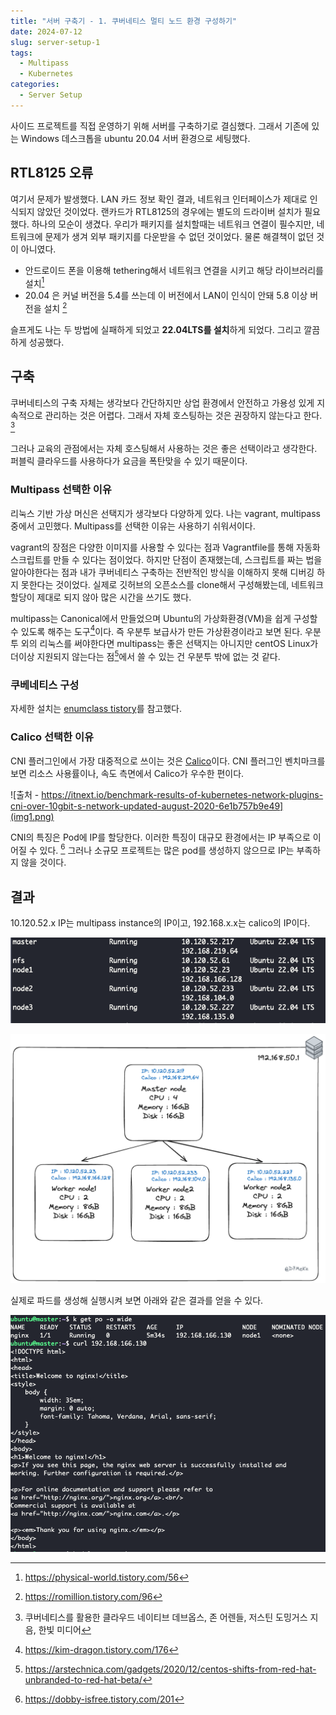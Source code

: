 ```yaml
---
title: "서버 구축기 - 1. 쿠버네티스 멀티 노드 환경 구성하기"
date: 2024-07-12
slug: server-setup-1
tags:
  - Multipass
  - Kubernetes
categories:
  - Server Setup
---
```


사이드 프로젝트를 직접 운영하기 위해 서버를 구축하기로 결심했다. 그래서 기존에 있는 Windows 데스크톱을 ubuntu 20.04 서버 환경으로 세팅했다.

## RTL8125 오류

여기서 문제가 발생했다. LAN 카드 정보 확인 결과, 네트워크 인터페이스가 제대로 인식되지 않았던 것이었다. 랜카드가 RTL8125의 경우에는 별도의 드라이버 설치가 필요했다. 하나의 모순이 생겼다. 우리가 패키지를 설치할때는 네트워크 연결이 필수지만, 네트워크에 문제가 생겨 외부 패키지를 다운받을 수 없던 것이었다.
물론 해결책이 없던 것이 아니였다.

- 안드로이드 폰을 이용해 tethering해서 네트워크 연결을 시키고 해당 라이브러리를 설치[^1]
- 20.04 은 커널 버전을 5.4를 쓰는데 이 버전에서 LAN이 인식이 안돼 5.8 이상 버전을 설치 [^2]

슬프게도 나는 두 방법에 실패하게 되었고 **22.04LTS를 설치**하게 되었다. 그리고 깔끔하게 성공했다.

## 구축

쿠버네티스의 구축 자체는 생각보다 간단하지만 상업 환경에서 안전하고 가용성 있게 지속적으로 관리하는 것은 어렵다. 그래서 자체 호스팅하는 것은 권장하지 않는다고 한다. [^3]

그러나 교육의 관점에서는 자체 호스팅해서 사용하는 것은 좋은 선택이라고 생각한다. 퍼블릭 클라우드를 사용하다가 요금을 폭탄맞을 수 있기 때문이다.

### Multipass 선택한 이유

리눅스 기반 가상 머신은 선택지가 생각보다 다양하게 있다. 나는 vagrant, multipass 중에서 고민했다. Multipass를 선택한 이유는 사용하기 쉬워서이다.

vagrant의 장점은 다양한 이미지를 사용할 수 있다는 점과 Vagrantfile를 통해 자동화 스크립트를 만들 수 있다는 점이었다. 하지만 단점이 존재했는데, 스크립트를 짜는 법을 알아야한다는 점과 내가 쿠버네티스 구축하는 전반적인 방식을 이해하지 못해 디버깅 하지 못한다는 것이었다. 실제로 깃허브의 오픈소스를 clone해서 구성해봤는데, 네트워크 할당이 제대로 되지 않아 많은 시간을 쓰기도 했다.

multipass는 Canonical에서 만들었으며 Ubuntu의 가상화환경(VM)을 쉽게 구성할 수 있도록 해주는 도구[^4]이다. 즉 우분투 보급사가 만든 가상환경이라고 보면 된다. 우분투 외의 리눅스를 써야한다면 multipass는 좋은 선택지는 아니지만 centOS Linux가 더이상 지원되지 않는다는 점[^5]에서 쓸 수 있는 건 우분투 밖에 없는 것 같다.

### 쿠베네티스 구성

자세한 설치는 [enumclass tistory](https://enumclass.tistory.com/261)를 참고했다.

### Calico 선택한 이유

CNI 플러그인에서 가장 대중적으로 쓰이는 것은 [Calico](https://docs.tigera.io/calico/latest/getting-started/kubernetes/quickstart)이다. CNI 플러그인 벤치마크를 보면 리소스 사용률이나, 속도 측면에서 Calico가 우수한 편이다.

![출처 - https://itnext.io/benchmark-results-of-kubernetes-network-plugins-cni-over-10gbit-s-network-updated-august-2020-6e1b757b9e49](img1.png)

CNI의 특징은 Pod에 IP를 할당한다. 이러한 특징이 대규모 환경에서는 IP 부족으로 이어질 수 있다. [^6] 그러나 소규모 프로젝트는 많은 pod를 생성하지 않으므로 IP는 부족하지 않을 것이다.

## 결과

10.120.52.x IP는 multipass instance의 IP이고, 192.168.x.x는 calico의 IP이다.

![Multipass Instance IP](img2.png)

![쿠버네티스 구성도](img3.png)

실제로 파드를 생성해 실행시켜 보면 아래와 같은 결과를 얻을 수 있다.

![nginx 파드 생성 결과](img4.png)

[^1]: https://physical-world.tistory.com/56
[^2]: https://romillion.tistory.com/96
[^3]: 쿠버네티스를 활용한 클라우드 네이티브 데브옵스, 존 어렌들, 저스틴 도밍거스 지음, 한빛 미디어
[^4]: https://kim-dragon.tistory.com/176
[^5]: https://arstechnica.com/gadgets/2020/12/centos-shifts-from-red-hat-unbranded-to-red-hat-beta/
[^6]: https://dobby-isfree.tistory.com/201

